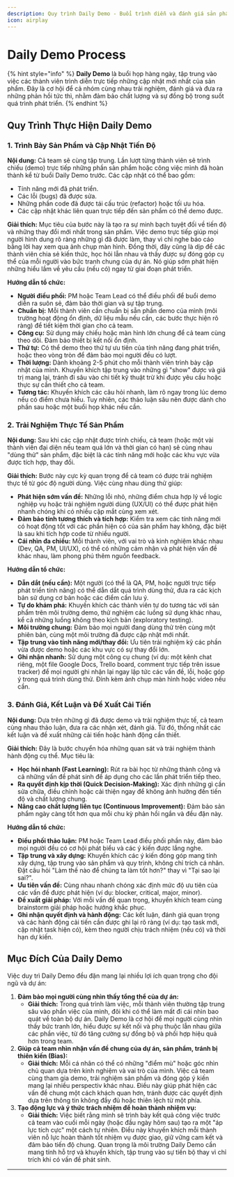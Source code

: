 ```yaml
---
description: Quy trình Daily Demo - Buổi trình diễn và đánh giá sản phẩm hàng ngày tại CyberK.
icon: airplay
---
```


# Daily Demo Process

{% hint style="info" %}
**Daily Demo** là buổi họp hàng ngày, tập trung vào việc các thành viên trình diễn trực tiếp những cập nhật mới nhất của sản phẩm. Đây là cơ hội để cả nhóm cùng nhau trải nghiệm, đánh giá và đưa ra những phản hồi tức thì, nhằm đảm bảo chất lượng và sự đồng bộ trong suốt quá trình phát triển.
{% endhint %}

## Quy Trình Thực Hiện Daily Demo

### 1. Trình Bày Sản Phẩm và Cập Nhật Tiến Độ

**Nội dung:**
Cả team sẽ cùng tập trung. Lần lượt từng thành viên sẽ trình chiếu (demo) trực tiếp những phần sản phẩm hoặc công việc mình đã hoàn thành kể từ buổi Daily Demo trước. Các cập nhật có thể bao gồm:
*   Tính năng mới đã phát triển.
*   Các lỗi (bugs) đã được sửa.
*   Những phần code đã được tái cấu trúc (refactor) hoặc tối ưu hóa.
*   Các cập nhật khác liên quan trực tiếp đến sản phẩm có thể demo được.

**Giải thích:**
Mục tiêu của bước này là tạo ra sự minh bạch tuyệt đối về tiến độ và những thay đổi mới nhất trong sản phẩm. Việc demo trực tiếp giúp mọi người hình dung rõ ràng những gì đã được làm, thay vì chỉ nghe báo cáo bằng lời hay xem qua ảnh chụp màn hình. Đồng thời, đây cũng là dịp để các thành viên chia sẻ kiến thức, học hỏi lẫn nhau và thấy được sự đóng góp cụ thể của mỗi người vào bức tranh chung của dự án. Nó giúp sớm phát hiện những hiểu lầm về yêu cầu (nếu có) ngay từ giai đoạn phát triển.

**Hướng dẫn tổ chức:**
*   **Người điều phối:** PM hoặc Team Lead có thể điều phối để buổi demo diễn ra suôn sẻ, đảm bảo thời gian và sự tập trung.
*   **Chuẩn bị:** Mỗi thành viên cần chuẩn bị sẵn phần demo của mình (môi trường hoạt động ổn định, dữ liệu mẫu nếu cần, các bước thực hiện rõ ràng) để tiết kiệm thời gian cho cả team.
*   **Công cụ:** Sử dụng máy chiếu hoặc màn hình lớn chung để cả team cùng theo dõi. Đảm bảo thiết bị kết nối ổn định.
*   **Thứ tự:** Có thể demo theo thứ tự ưu tiên của tính năng đang phát triển, hoặc theo vòng tròn để đảm bảo mọi người đều có lượt.
*   **Thời lượng:** Dành khoảng 2-5 phút cho mỗi thành viên trình bày cập nhật của mình. Khuyến khích tập trung vào những gì "show" được và giá trị mang lại, tránh đi sâu vào chi tiết kỹ thuật trừ khi được yêu cầu hoặc thực sự cần thiết cho cả team.
*   **Tương tác:** Khuyến khích các câu hỏi nhanh, làm rõ ngay trong lúc demo nếu có điểm chưa hiểu. Tuy nhiên, các thảo luận sâu nên được dành cho phần sau hoặc một buổi họp khác nếu cần.

### 2. Trải Nghiệm Thực Tế Sản Phẩm

**Nội dung:**
Sau khi các cập nhật được trình chiếu, cả team (hoặc một vài thành viên đại diện nếu team quá lớn và thời gian có hạn) sẽ cùng nhau "dùng thử" sản phẩm, đặc biệt là các tính năng mới hoặc các khu vực vừa được tích hợp, thay đổi.

**Giải thích:**
Bước này cực kỳ quan trọng để cả team có được trải nghiệm thực tế từ góc độ người dùng. Việc cùng nhau dùng thử giúp:
*   **Phát hiện sớm vấn đề:** Những lỗi nhỏ, những điểm chưa hợp lý về logic nghiệp vụ hoặc trải nghiệm người dùng (UX/UI) có thể được phát hiện nhanh chóng khi có nhiều cặp mắt cùng xem xét.
*   **Đảm bảo tính tương thích và tích hợp:** Kiểm tra xem các tính năng mới có hoạt động tốt với các phần hiện có của sản phẩm hay không, đặc biệt là sau khi tích hợp code từ nhiều người.
*   **Cái nhìn đa chiều:** Mỗi thành viên, với vai trò và kinh nghiệm khác nhau (Dev, QA, PM, UI/UX), có thể có những cảm nhận và phát hiện vấn đề khác nhau, làm phong phú thêm nguồn feedback.

**Hướng dẫn tổ chức:**
*   **Dẫn dắt (nếu cần):** Một người (có thể là QA, PM, hoặc người trực tiếp phát triển tính năng) có thể dẫn dắt quá trình dùng thử, đưa ra các kịch bản sử dụng cơ bản hoặc các điểm cần lưu ý.
*   **Tự do khám phá:** Khuyến khích các thành viên tự do tương tác với sản phẩm trên môi trường demo, thử nghiệm các luồng sử dụng khác nhau, kể cả những luồng không theo kịch bản (exploratory testing).
*   **Môi trường chung:** Đảm bảo mọi người đang dùng thử trên cùng một phiên bản, cùng một môi trường đã được cập nhật mới nhất.
*   **Tập trung vào tính năng mới/thay đổi:** Ưu tiên trải nghiệm kỹ các phần vừa được demo hoặc các khu vực có sự thay đổi lớn.
*   **Ghi nhận nhanh:** Sử dụng một công cụ chung (ví dụ: một kênh chat riêng, một file Google Docs, Trello board, comment trực tiếp trên issue tracker) để mọi người ghi nhận lại ngay lập tức các vấn đề, lỗi, hoặc góp ý trong quá trình dùng thử. Đính kèm ảnh chụp màn hình hoặc video nếu cần.

### 3. Đánh Giá, Kết Luận và Đề Xuất Cải Tiến

**Nội dung:**
Dựa trên những gì đã được demo và trải nghiệm thực tế, cả team cùng nhau thảo luận, đưa ra các nhận xét, đánh giá. Từ đó, thống nhất các kết luận và đề xuất những cải tiến hoặc hành động cần thiết.

**Giải thích:**
Đây là bước chuyển hóa những quan sát và trải nghiệm thành hành động cụ thể. Mục tiêu là:
*   **Học hỏi nhanh (Fast Learning):** Rút ra bài học từ những thành công và cả những vấn đề phát sinh để áp dụng cho các lần phát triển tiếp theo.
*   **Ra quyết định kịp thời (Quick Decision-Making):** Xác định những gì cần sửa chữa, điều chỉnh hoặc cải thiện ngay để không ảnh hưởng đến tiến độ và chất lượng chung.
*   **Nâng cao chất lượng liên tục (Continuous Improvement):** Đảm bảo sản phẩm ngày càng tốt hơn qua mỗi chu kỳ phản hồi ngắn và đều đặn này.

**Hướng dẫn tổ chức:**
*   **Điều phối thảo luận:** PM hoặc Team Lead điều phối phần này, đảm bảo mọi người đều có cơ hội phát biểu và các ý kiến được lắng nghe.
*   **Tập trung và xây dựng:** Khuyến khích các ý kiến đóng góp mang tính xây dựng, tập trung vào sản phẩm và quy trình, không chỉ trích cá nhân. Đặt câu hỏi "Làm thế nào để chúng ta làm tốt hơn?" thay vì "Tại sao lại sai?".
*   **Ưu tiên vấn đề:** Cùng nhau nhanh chóng xác định mức độ ưu tiên của các vấn đề được phát hiện (ví dụ: blocker, critical, major, minor).
*   **Đề xuất giải pháp:** Với mỗi vấn đề quan trọng, khuyến khích team cùng brainstorm giải pháp hoặc hướng khắc phục.
*   **Ghi nhận quyết định và hành động:** Các kết luận, đánh giá quan trọng và các hành động cải tiến cần được ghi lại rõ ràng (ví dụ: tạo task mới, cập nhật task hiện có), kèm theo người chịu trách nhiệm (nếu có) và thời hạn dự kiến.

## Mục Đích Của Daily Demo

Việc duy trì Daily Demo đều đặn mang lại nhiều lợi ích quan trọng cho đội ngũ và dự án:

1.  **Đảm bảo mọi người cùng nhìn thấy tổng thể của dự án:**
    *   **Giải thích:** Trong quá trình làm việc, mỗi thành viên thường tập trung sâu vào phần việc của mình, đôi khi có thể làm mất đi cái nhìn bao quát về toàn bộ dự án. Daily Demo là cơ hội để mọi người cùng nhìn thấy bức tranh lớn, hiểu được sự kết nối và phụ thuộc lẫn nhau giữa các phần việc, từ đó tăng cường sự đồng bộ và phối hợp hiệu quả hơn trong team.
2.  **Giúp cả team nhìn nhận vấn đề chung của dự án, sản phẩm, tránh bị thiên kiến (Bias):**
    *   **Giải thích:** Mỗi cá nhân có thể có những "điểm mù" hoặc góc nhìn chủ quan dựa trên kinh nghiệm và vai trò của mình. Việc cả team cùng tham gia demo, trải nghiệm sản phẩm và đóng góp ý kiến mang lại nhiều perspectiv khác nhau. Điều này giúp phát hiện các vấn đề chung một cách khách quan hơn, tránh được các quyết định dựa trên thông tin không đầy đủ hoặc thiên lệch từ một phía.
3.  **Tạo động lực và ý thức trách nhiệm để hoàn thành nhiệm vụ:**
    *   **Giải thích:** Việc biết rằng mình sẽ trình bày kết quả công việc trước cả team vào cuối mỗi ngày (hoặc đầu ngày hôm sau) tạo ra một "áp lực tích cực" một cách tự nhiên. Điều này khuyến khích mỗi thành viên nỗ lực hoàn thành tốt nhiệm vụ được giao, giữ vững cam kết và đảm bảo tiến độ chung. Quan trọng là môi trường Daily Demo cần mang tính hỗ trợ và khuyến khích, tập trung vào sự tiến bộ thay vì chỉ trích khi có vấn đề phát sinh.

---
